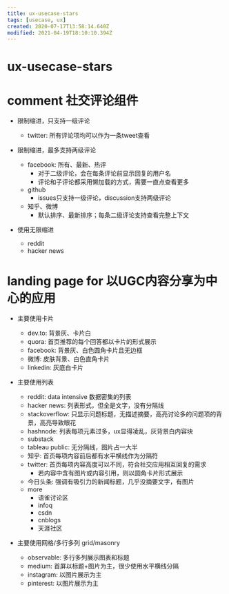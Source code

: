 ```yaml
---
title: ux-usecase-stars
tags: [usecase, ux]
created: 2020-07-17T13:58:14.640Z
modified: 2021-04-19T18:10:10.394Z
---
```


# ux-usecase-stars

# comment 社交评论组件

- 限制缩进，只支持一级评论
  - twitter: 所有评论项均可以作为一条tweet查看

- 限制缩进，最多支持两级评论
  - facebook: 所有、最新、热评
    - 对于二级评论，会在每条评论前显示回复的用户名
    - 评论和子评论都采用懒加载的方式，需要一直点查看更多
  - github
    - issues只支持一级评论，discussion支持两级评论
  - 知乎、微博
    - 默认排序、最新排序；每条二级评论支持查看完整上下文

- 使用无限缩进
  - reddit
  - hacker news
# landing page for 以UGC内容分享为中心的应用
- 主要使用卡片
  - dev.to: 背景灰、卡片白
  - quora: 首页推荐的每个回答都以卡片的形式展示
  - facebook: 背景灰、白色圆角卡片且无边框
  - 微博: 皮肤背景、白色直角卡片
  - linkedin: 灰底白卡片

- 主要使用列表
  - reddit: data intensive 数据密集的列表
  - hacker news: 列表形式，但全是文字，没有分隔线
  - stackoverflow: 只显示问题标题，无描述摘要，高亮讨论多的问题项的背景，高亮导致眼花
  - hashnode: 列表每项元素过多，ux显得凌乱，灰背景白内容块
  - substack
  - tableau public: 无分隔线，图片占一大半
  - 知乎: 首页每项内容前后都有水平横线作为分隔符
  - twitter: 首页每项内容高度可以不同，符合社交应用相互回复的需求
    - 若内容中含有图片或内容引用，则以圆角卡片形式展示
  - 今日头条: 强调有吸引力的新闻标题，几乎没摘要文字，有图片
  - more
    - 语雀讨论区
    - infoq
    - csdn
    - cnblogs
    - 天涯社区

- 主要使用网格/多行多列 grid/masonry
  - observable: 多行多列展示图表和标题
  - medium: 首屏以标题+图片为主，很少使用水平横线分隔
  - instagram: 以图片展示为主
  - pinterest: 以图片展示为主
